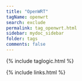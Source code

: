 ```yaml
---
title: "OpenWRT"
tagName: openwrt
search: exclude
permalink: tag_openwrt.html
sidebar: mydoc_sidebar
folder: tags
comments: false
---
```

{% include taglogic.html %}

{% include links.html %}
